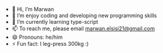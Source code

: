 - 👋 Hi, I’m Marwan 
- 👀 I’m enjoy coding and developing new programming skills
- 🌱 I’m currently learning type-script
- 📫 To reach me, please email marwan.elsisi21@gmail.com
- 😄 Pronouns: he/him
- ⚡ Fun fact: I leg-press 300kg :)

<!---
MarwanSiSi/MarwanSiSi is a ✨ special ✨ repository because its `README.md` (this file) appears on your GitHub profile.
You can click the Preview link to take a look at your changes.
--->
